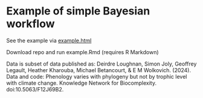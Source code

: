 # Example of simple Bayesian workflow

See the example via [example.html](https://github.com/lizzieinvancouver/bayesianflowsexample/blob/main/example.html)

Download repo and run example.Rmd (requires R Markdown)

Data is subset of data published as: 
Deirdre Loughnan, Simon Joly, Geoffrey Legault, Heather Kharouba, Michael Betancourt, & E M Wolkovich. (2024). Data and code: Phenology varies with phylogeny but not by trophic level with climate change. Knowledge Network for Biocomplexity. doi:10.5063/F12J69B2.

